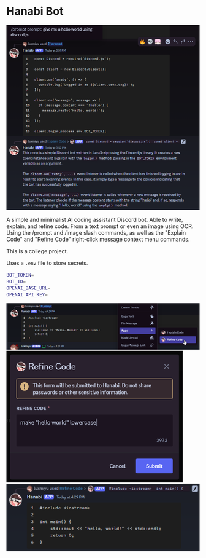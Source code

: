 # Hanabi Bot

![preview](img/preview.png)

A simple and minimalist AI coding assistant Discord bot. Able to write, explain, and refine code.
From a text prompt or even an image using OCR. Using the /prompt and /image slash commands,
as well as the "Explain Code" and "Refine Code" right-click message context menu commands.

This is a college project.

Uses a `.env` file to store secrets.
```bash
BOT_TOKEN=
BOT_ID=
OPENAI_BASE_URL=
OPENAI_API_KEY=
```

![refine1](img/refine1.png)
![refine2](img/refine2.png)
![refine3](img/refine3.png)
